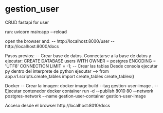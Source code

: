 # gestion_user
CRUD fastapi for user

run:
uvicorn main:app --reload

open the browser and:
-- http://localhost:8000/user
-- http://localhost:8000/docs

Pasos previos:
-- Crear base de datos.
    Connectarse a la base de datos y ejecutar:
    CREATE DATABASE users WITH OWNER = postgres ENCODING = 'UTF8' CONNECTION LIMIT = -1;
-- Crear las tablas
    Desde consola ejecutar py
    dentro del interprete de python ejecutar ==> from app.v1.scripts.create_tables import create_tables
                                                 create_tables()


Docker
-- Crear la imagen:
    docker image build --tag gestion-user-image .
-- Ejecutar contenedor
    docker container run -d --publish 8010:80 --network postgres-network --name gestion-user-container gestion-user-image

Acceso desde el browser
    http://localhost:8010/docs        